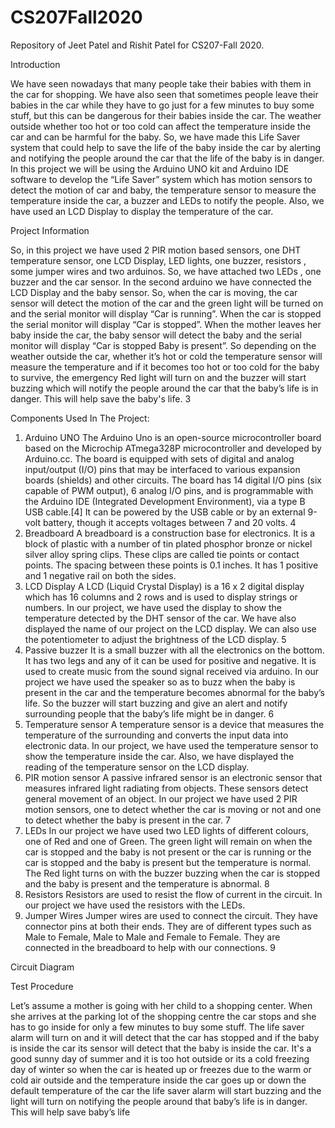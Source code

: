 # CS207Fall2020
Repository of Jeet Patel and Rishit Patel for CS207-Fall 2020.

Introduction

We have seen nowadays that many people take their babies with them in the car for shopping.
We have also seen that sometimes people leave their babies in the car while they have to go
just for a few minutes to buy some stuff, but this can be dangerous for their babies inside the
car. The weather outside whether too hot or too cold can affect the temperature inside the car
and can be harmful for the baby. So, we have made this Life Saver system that could help to
save the life of the baby inside the car by alerting and notifying the people around the car that
the life of the baby is in danger.
In this project we will be using the Arduino UNO kit and Arduino IDE software to develop the
“Life Saver” system which has motion sensors to detect the motion of car and baby, the
temperature sensor to measure the temperature inside the car, a buzzer and LEDs to notify the
people. Also, we have used an LCD Display to display the temperature of the car.

Project Information

So, in this project we have used 2 PIR motion based sensors, one DHT temperature sensor,
one LCD Display, LED lights, one buzzer, resistors , some jumper wires and two arduinos. So,
we have attached two LEDs , one buzzer and the car sensor. In the second arduino we have
connected the LCD Display and the baby sensor. So, when the car is moving, the car sensor
will detect the motion of the car and the green light will be turned on and the serial monitor will
display “Car is running”. When the car is stopped the serial monitor will display “Car is stopped”.
When the mother leaves her baby inside the car, the baby sensor will detect the baby and the
serial monitor will display “Car is stopped Baby is present”. So depending on the weather
outside the car, whether it’s hot or cold the temperature sensor will measure the temperature
and if it becomes too hot or too cold for the baby to survive, the emergency Red light will turn on
and the buzzer will start buzzing which will notify the people around the car that the baby’s life is
in danger. This will help save the baby's life.
3

Components Used In The Project:
1. Arduino UNO
The Arduino Uno is an open-source microcontroller board based on the Microchip
ATmega328P microcontroller and developed by Arduino.cc. The board is equipped with
sets of digital and analog input/output (I/O) pins that may be interfaced to various
expansion boards (shields) and other circuits. The board has 14 digital I/O pins (six
capable of PWM output), 6 analog I/O pins, and is programmable with the Arduino IDE
(Integrated Development Environment), via a type B USB cable.[4] It can be powered by
the USB cable or by an external 9-volt battery, though it accepts voltages between 7 and
20 volts.
4
2. Breadboard
A breadboard is a construction base for electronics. It is a block of plastic with a number
of tin plated phosphor bronze or nickel silver alloy spring clips. These clips are called tie
points or contact points. The spacing between these points is 0.1 inches. It has 1
positive and 1 negative rail on both the sides.
3. LCD Display
A LCD (Liquid Crystal Display) is a 16 x 2 digital display which has 16 columns and 2
rows and is used to display strings or numbers. In our project, we have used the display
to show the temperature detected by the DHT sensor of the car. We have also displayed
the name of our project on the LCD display. We can also use the potentiometer to adjust
the brightness of the LCD display.
5
4. Passive buzzer
It is a small buzzer with all the electronics on the bottom. It has two legs and any of it can
be used for positive and negative. It is used to create music from the sound signal
received via arduino. In our project we have used the speaker so as to buzz when the
baby is present in the car and the temperature becomes abnormal for the baby’s life. So
the buzzer will start buzzing and give an alert and notify surrounding people that the
baby’s life might be in danger.
6
5. Temperature sensor
A temperature sensor is a device that measures the temperature of the surrounding and
converts the input data into electronic data. In our project, we have used the temperature
sensor to show the temperature inside the car. Also, we have displayed the reading of
the temperature sensor on the LCD display.
6. PIR motion sensor
A passive infrared sensor is an electronic sensor that measures infrared light radiating
from objects. These sensors detect general movement of an object. In our project we
have used 2 PIR motion sensors, one to detect whether the car is moving or not and one
to detect whether the baby is present in the car.
7
7. LEDs
In our project we have used two LED lights of different colours, one of Red and one of
Green. The green light will remain on when the car is stopped and the baby is not
present or the car is running or the car is stopped and the baby is present but the
temperature is normal. The Red light turns on with the buzzer buzzing when the car is
stopped and the baby is present and the temperature is abnormal.
8
8. Resistors
Resistors are used to resist the flow of current in the circuit. In our project we have used
the resistors with the LEDs.
9. Jumper Wires
Jumper wires are used to connect the circuit. They have connector pins at both their
ends. They are of different types such as Male to Female, Male to Male and Female to
Female. They are connected in the breadboard to help with our connections.
9

Circuit Diagram


Test Procedure

Let’s assume a mother is going with her child to a shopping center. When she arrives at
the parking lot of the shopping centre the car stops and she has to go inside for only a
few minutes to buy some stuff. The life saver alarm will turn on and it will detect that the
car has stopped and if the baby is inside the car its sensor will detect that the baby is
inside the car. It's a good sunny day of summer and it is too hot outside or its a cold
freezing day of winter so when the car is heated up or freezes due to the warm or cold
air outside and the temperature inside the car goes up or down the default temperature
of the car the life saver alarm will start buzzing and the light will turn on notifying the
people around that baby’s life is in danger. This will help save baby’s life
